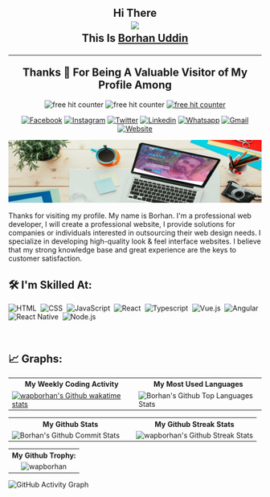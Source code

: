<h2 align="center">
    Hi There
    <br>
    <img src="https://media.giphy.com/media/hvRJCLFzcasrR4ia7z/giphy.gif" width="60px" />
    <br>
    This Is <a href="https://www.wapborhan.com">Borhan Uddin</a>
    <hr>
    Thanks 💙 For Being A Valuable Visitor of My Profile Among
</h2>
<p align="center">
    <img src="https://img.shields.io/github/followers/wapborhan?label=Follow&style=social" border="0" title="free hit counter" alt="free hit counter" />
    <img src="https://gpvc.arturio.dev/wapborhan" border="0" title="free hit counter" alt="free hit counter" />
    <a href="https://wakatime.com/@wapborhan"> <img src="https://wakatime.com/badge/user/59d9f170-5e15-4b6c-8acd-f8cd5d8bb365.svg" border="0" title="free hit counter" alt="free hit counter" /></a>
</p>
<p align='center'>

<a href="https://facebook.com/infoborhan" target="blank">
    <img src="https://img.shields.io/badge/Facebook-1877F2?style=for-the-badge&logo=facebook&logoColor=white" alt="Facebook" /></a>
<a href="https://instagram.com/wapborhan" target="blank">
    <img src="https://img.shields.io/badge/Instagram-E4405F?style=for-the-badge&logo=instagram&logoColor=white" alt="Instagram" /></a>
<a href="https://twitter.com/wapborhan" target="blank">
    <img src="https://img.shields.io/badge/Twitter-1DA1F2?style=for-the-badge&logo=twitter&logoColor=white" alt="Twitter" /></a>
<a href="https://linkedin.com/in/wapborhan" target="blank">
    <img src="https://img.shields.io/badge/LinkedIn-0077B5?style=for-the-badge&logo=linkedin&logoColor=white" alt="Linkedin" /></a>
<a href="#" target="blank">
    <img src="https://img.shields.io/badge/WhatsApp-25D366?style=for-the-badge&logo=whatsapp&logoColor=white" alt="Whatsapp" /></a>
<a href="mailto:borhaninfos@gmail.com" target="blank">
    <img src="https://img.shields.io/badge/Gmail-D14836?style=for-the-badge&logo=gmail&logoColor=white" alt="Gmail" /></a>
<a href="https://wapborhan.com" target="blank">
    <img src="https://img.shields.io/badge/Website-3423A6?style=for-the-badge&logo=Anaconda&logoColor=white" alt="Website" /> </a>

</p>
<img src="https://github.com/wapborhan/wapborhan/blob/main/1612431913167.jpg?raw=true" />
<p>Thanks for visiting my profile. My name is Borhan. I'm a professional web developer, І will create a professional website, I provide solutions for companies or individuals interested in outsourcing their web design needs. I specialize in developing high-quality look & feel interface websites. I believe that my strong knowledge base and great experience are the keys to customer satisfaction.</p>



## 🛠️ I'm Skilled At:


![HTML](https://img.shields.io/badge/-HTML-05122A?style=flat&logo=HTML5)&nbsp;
![CSS](https://img.shields.io/badge/-CSS-05122A?style=flat&logo=CSS3&logoColor=1572B6)&nbsp;
![JavaScript](https://img.shields.io/badge/-JavaScript-05122A?style=flat&logo=javascript)&nbsp;
![React](https://img.shields.io/badge/-React-05122A?style=flat&logo=react)&nbsp;
![Typescript](https://img.shields.io/badge/TypeScript-007ACC?style=flat&logo=typescript&logoColor=1572B6)&nbsp;
![Vue.js](https://img.shields.io/badge/Vue.js-35495E?style=flat&logo=vue.js&logoColor=4FC08D)&nbsp;
![Angular](https://img.shields.io/badge/Angular-DD0031?style=flat&logo=angular&logoColor=white)&nbsp;
![React Native](https://img.shields.io/badge/React_Native-20232A?style=flat&logo=react&logoColor=61DAFB)&nbsp;
![Node.js](https://img.shields.io/badge/-Node.js-05122A?style=flat&logo=node.js)&nbsp;

<br />

## 📈 Graphs:

<table align="center" width="100%">
    <tr>
        <th>My Weekly Coding Activity</th>
        <th>My Most Used Languages</th>
    </tr>
    <tr>
        <td width="50%"> <a href="https://wakatime.com/@wapborhan"><img src="https://github-readme-stats.vercel.app/api/wakatime?username=wapborhan" alt="wapborhan's Github wakatime stats" height="auto" width="500px"></a></td>
        <td width="50%"> <img src="https://github-readme-stats-showrin.vercel.app/api/top-langs/?username=wapborhan&layout=compact&langs_count=8&hide=html,css,less" alt="Borhan's Github Top Languages Stats" width="500px" height="auto" /></td>
    </tr>
</table>


<table align="center" width="100%">
    <tr>
        <th>My Github Stats</th>
        <th>My Github Streak Stats</th>
    </tr>
    <tr>
        <td width="50%">
            <img src="https://github-readme-stats-showrin.vercel.app/api?username=wapborhan&include_all_commits=true&count_private=true&show_icons=true&hide=prs,issues,contribs" alt="Borhan's Github Commit Stats" height="170em">
        </td>
        <td width="50%">
            <img src="https://github-readme-streak-stats.herokuapp.com/?user=wapborhan" alt="wapborhan's Github Streak Stats" height="180em">
        </td>
    </tr>
</table>

<table align="center" width="100%">
    <tr>
   <!--  <th> Website Performance</th> -->
        <th> My Github Trophy:</th>
    </tr>
    <tr>
<!--      <td width="50%" align="center"><img src="https://metrics.lecoq.io/wapborhan?template=classic&base.header=0&base.activity=0&base.community=0&base.repositories=0&base.metadata=0&people=1&people.limit=20&people.identicons=false&people.size=40&people.types=followers%2C%20following%2C%20sponsors%2C%20sponsoring&people.shuffle=false&config.timezone=Asia%2FDhaka" alt="wapborhan" /></td> -->
        <td align="center"><img src="https://github-profile-trophy.vercel.app/?username=wapborhan&row=2&column=8" alt="wapborhan" /></td>
    </tr>
</table>





 ![GitHub Activity Graph](https://activity-graph.herokuapp.com/graph?username=wapborhan) 
